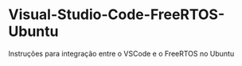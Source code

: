 # Visual-Studio-Code-FreeRTOS-Ubuntu
Instruções para integração entre o VSCode e o FreeRTOS no Ubuntu
